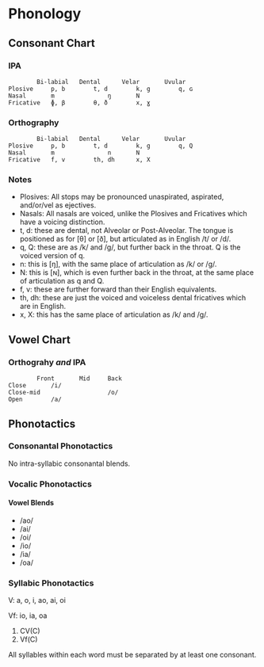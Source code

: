 # Phonology

## Consonant Chart

### IPA

```
		Bi-labial	Dental		Velar		Uvular
Plosive		p, b		t, d		k, g		q, ɢ
Nasal		m				ŋ		N
Fricative	ɸ, β		θ, ð		x, ɣ
```

### Orthography

```
		Bi-labial	Dental		Velar		Uvular
Plosive		p, b		t, d		k, g		q, Q
Nasal		m				n		N
Fricative	f, v		th, dh		x, X
```

### Notes
* Plosives: All stops may be pronounced unaspirated, aspirated, and/or/vel as ejectives.
* Nasals: All nasals are voiced, unlike the Plosives and Fricatives which have a voicing distinction.
* t, d: these are dental, not Alveolar or Post-Alveolar. The tongue is positioned as for [θ] or [ð], but articulated as in English /t/ or /d/.
* q, Q: these are as /k/ and /g/, but further back in the throat. Q is the voiced version of q.
* n: this is [ŋ], with the same place of articulation as /k/ or /g/.
* N: this is [ɴ], which is even further back in the throat, at the same place of articulation as q and Q.
* f, v: these are further forward than their English equivalents.
* th, dh: these are just the voiced and voiceless dental fricatives which are in English.
* x, X: this has the same place of articulation as /k/ and /g/.

## Vowel Chart

### Orthograhy _and_ IPA

```
		Front		Mid		Back
Close		/i/
Close-mid					/o/
Open		/a/
```

## Phonotactics

### Consonantal Phonotactics

No intra-syllabic consonantal blends.

### Vocalic Phonotactics

#### Vowel Blends

* /ao/
* /ai/
* /oi/
* /io/
* /ia/
* /oa/

### Syllabic Phonotactics

V: a, o, i, ao, ai, oi

Vf: io, ia, oa

1. CV(C)
2. Vf(C)

All syllables within each word must be separated by at least one consonant.
